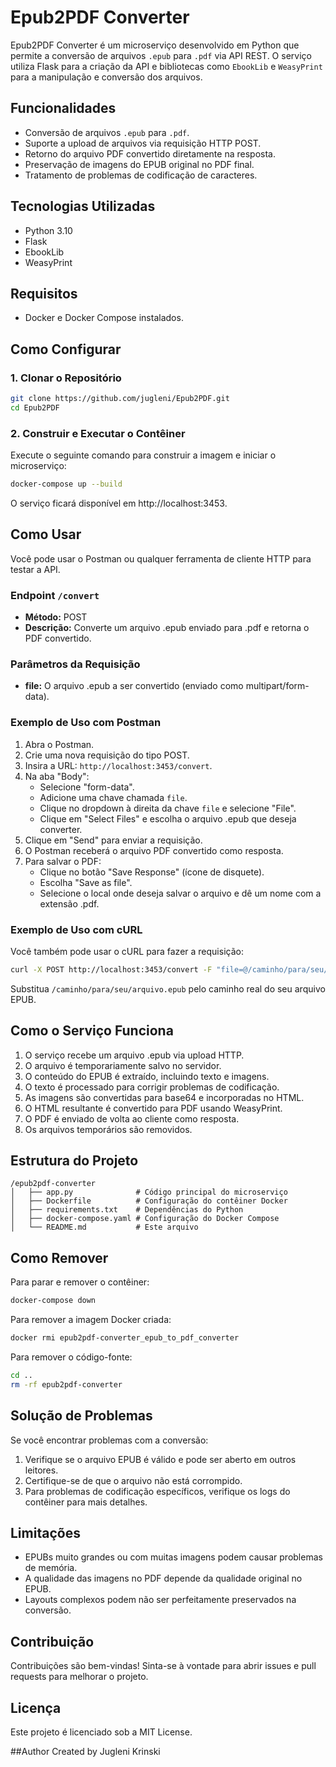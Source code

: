 # Epub2PDF Converter

Epub2PDF Converter é um microserviço desenvolvido em Python que permite a conversão de arquivos `.epub` para `.pdf` via API REST. O serviço utiliza Flask para a criação da API e bibliotecas como `EbookLib` e `WeasyPrint` para a manipulação e conversão dos arquivos.

## Funcionalidades

- Conversão de arquivos `.epub` para `.pdf`.
- Suporte a upload de arquivos via requisição HTTP POST.
- Retorno do arquivo PDF convertido diretamente na resposta.
- Preservação de imagens do EPUB original no PDF final.
- Tratamento de problemas de codificação de caracteres.

## Tecnologias Utilizadas

- Python 3.10
- Flask
- EbookLib
- WeasyPrint

## Requisitos

- Docker e Docker Compose instalados.

## Como Configurar

### 1. Clonar o Repositório

```bash
git clone https://github.com/jugleni/Epub2PDF.git
cd Epub2PDF
```

### 2. Construir e Executar o Contêiner

Execute o seguinte comando para construir a imagem e iniciar o microserviço:

```bash
docker-compose up --build
```

O serviço ficará disponível em http://localhost:3453.

## Como Usar

Você pode usar o Postman ou qualquer ferramenta de cliente HTTP para testar a API.

### Endpoint `/convert`

- **Método:** POST
- **Descrição:** Converte um arquivo .epub enviado para .pdf e retorna o PDF convertido.

### Parâmetros da Requisição

- **file:** O arquivo .epub a ser convertido (enviado como multipart/form-data).

### Exemplo de Uso com Postman

1. Abra o Postman.
2. Crie uma nova requisição do tipo POST.
3. Insira a URL: `http://localhost:3453/convert`.
4. Na aba "Body":
   - Selecione "form-data".
   - Adicione uma chave chamada `file`.
   - Clique no dropdown à direita da chave `file` e selecione "File".
   - Clique em "Select Files" e escolha o arquivo .epub que deseja converter.
5. Clique em "Send" para enviar a requisição.
6. O Postman receberá o arquivo PDF convertido como resposta.
7. Para salvar o PDF:
   - Clique no botão "Save Response" (ícone de disquete).
   - Escolha "Save as file".
   - Selecione o local onde deseja salvar o arquivo e dê um nome com a extensão .pdf.

### Exemplo de Uso com cURL

Você também pode usar o cURL para fazer a requisição:

```bash
curl -X POST http://localhost:3453/convert -F "file=@/caminho/para/seu/arquivo.epub" --output converted.pdf
```

Substitua `/caminho/para/seu/arquivo.epub` pelo caminho real do seu arquivo EPUB.

## Como o Serviço Funciona

1. O serviço recebe um arquivo .epub via upload HTTP.
2. O arquivo é temporariamente salvo no servidor.
3. O conteúdo do EPUB é extraído, incluindo texto e imagens.
4. O texto é processado para corrigir problemas de codificação.
5. As imagens são convertidas para base64 e incorporadas no HTML.
6. O HTML resultante é convertido para PDF usando WeasyPrint.
7. O PDF é enviado de volta ao cliente como resposta.
8. Os arquivos temporários são removidos.

## Estrutura do Projeto

```
/epub2pdf-converter
│   ├── app.py              # Código principal do microserviço
│   ├── Dockerfile          # Configuração do contêiner Docker
│   ├── requirements.txt    # Dependências do Python
│   ├── docker-compose.yaml # Configuração do Docker Compose
│   └── README.md           # Este arquivo
```

## Como Remover

Para parar e remover o contêiner:

```bash
docker-compose down
```

Para remover a imagem Docker criada:

```bash
docker rmi epub2pdf-converter_epub_to_pdf_converter
```

Para remover o código-fonte:

```bash
cd ..
rm -rf epub2pdf-converter
```

## Solução de Problemas

Se você encontrar problemas com a conversão:

1. Verifique se o arquivo EPUB é válido e pode ser aberto em outros leitores.
2. Certifique-se de que o arquivo não está corrompido.
3. Para problemas de codificação específicos, verifique os logs do contêiner para mais detalhes.

## Limitações

- EPUBs muito grandes ou com muitas imagens podem causar problemas de memória.
- A qualidade das imagens no PDF depende da qualidade original no EPUB.
- Layouts complexos podem não ser perfeitamente preservados na conversão.

## Contribuição

Contribuições são bem-vindas! Sinta-se à vontade para abrir issues e pull requests para melhorar o projeto.

## Licença

Este projeto é licenciado sob a MIT License.

##Author
Created by Jugleni Krinski